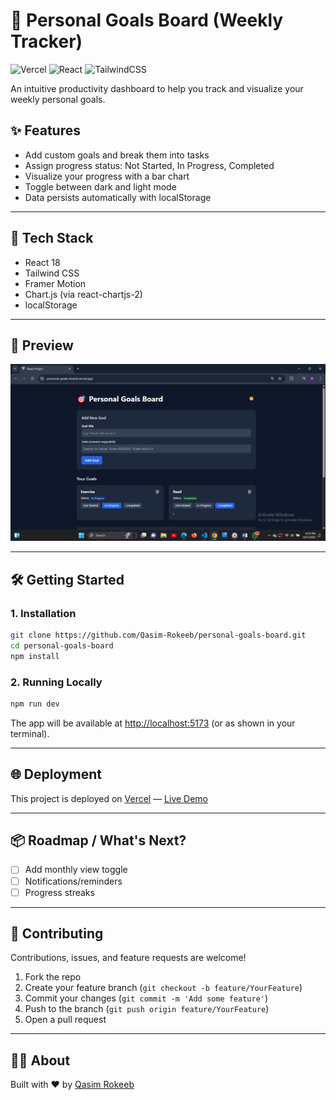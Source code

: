 
# 🎯 Personal Goals Board (Weekly Tracker)

![Vercel](https://img.shields.io/badge/Deployed-Vercel-brightgreen?logo=vercel)
![React](https://img.shields.io/badge/React-18-blue?logo=react)
![TailwindCSS](https://img.shields.io/badge/TailwindCSS-3.0-blue?logo=tailwindcss)

An intuitive productivity dashboard to help you track and visualize your weekly personal goals.

## ✨ Features

- Add custom goals and break them into tasks
- Assign progress status: Not Started, In Progress, Completed
- Visualize your progress with a bar chart
- Toggle between dark and light mode
- Data persists automatically with localStorage

---


## 🚀 Tech Stack

- React 18
- Tailwind CSS
- Framer Motion
- Chart.js (via react-chartjs-2)
- localStorage

---


## 📸 Preview

![Preview](https://raw.githubusercontent.com/Qasim-Rokeeb/personal-goals-board/main/screenshot.png)

---


## 🛠 Getting Started

### 1. Installation

```bash
git clone https://github.com/Qasim-Rokeeb/personal-goals-board.git
cd personal-goals-board
npm install
```

### 2. Running Locally

```bash
npm run dev
```

The app will be available at [http://localhost:5173](http://localhost:5173) (or as shown in your terminal).

---

## 🌐 Deployment

This project is deployed on [Vercel](https://vercel.com/) — [Live Demo](https://personal-goals-board.vercel.app)

---


## 📦 Roadmap / What's Next?

- [ ] Add monthly view toggle
- [ ] Notifications/reminders
- [ ] Progress streaks

---


## 🤝 Contributing

Contributions, issues, and feature requests are welcome!

1. Fork the repo
2. Create your feature branch (`git checkout -b feature/YourFeature`)
3. Commit your changes (`git commit -m 'Add some feature'`)
4. Push to the branch (`git push origin feature/YourFeature`)
5. Open a pull request

---

## 🙋‍♂️ About

Built with ❤️ by [Qasim Rokeeb](https://x.com/qasimrokeeb)
```
